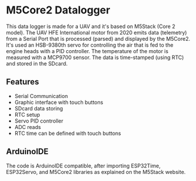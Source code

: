 # M5Core2 Datalogger
This data logger is made for a UAV and it's based on M5Stack (Core 2 model). The UAV HFE International motor from 2020 emits data (telemetry) from a Serial Port that is processed (parsed) and displayed by the M5Core2. It's used an HSB-9380th servo for controlling the air that is fed to the engine heads with a PID controller. The temperature of the motor is measured with a MCP9700 sensor. The data is time-stamped (using RTC) and stored in the SDcard.

## Features

- Serial Communication
- Graphic interface with touch buttons
- SDcard data storing
- RTC setup
- Servo PID controller
- ADC reads
- RTC time can be defined with touch buttons

## ArduinoIDE
The code is ArduinoIDE compatible, after importing ESP32Time, ESP32Servo, and M5Core2 libraries as explained on the M5Stack website.